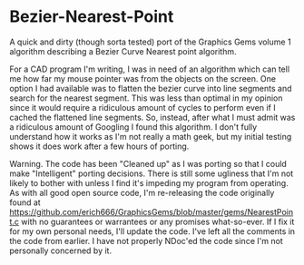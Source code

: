 # Bezier-Nearest-Point
A quick and dirty (though sorta tested) port of the Graphics Gems volume 1 algorithm describing a Bezier Curve Nearest point algorithm.

For a CAD program I'm writing, I was in need of an algorithm which can tell me how far my mouse pointer was from the objects on the screen. One option I had available was to flatten the bezier curve into line segments and search for the nearest segment. This was less than optimal in my opinion since it would require a ridiculous amount of cycles to perform even if I cached the flattened line segments. So, instead, after what I must admit was a ridiculous amount of Googling I found this algorithm. I don't fully understand how it works as I'm not really a math geek, but my initial testing shows it does work after a few hours of porting. 

Warning. The code has been "Cleaned up" as I was porting so that I could make "Intelligent" porting decisions. There is still some ugliness that I'm not likely to bother with unless I find it's impeding my program from operating. As with all good open source code, I'm re-releasing the code originally found at https://github.com/erich666/GraphicsGems/blob/master/gems/NearestPoint.c with no guarantees or warrantees or any promises what-so-ever. If I fix it for my own personal needs, I'll update the code. I've left all the comments in the code from earlier. I have not properly NDoc'ed the code since I'm not personally concerned by it.
